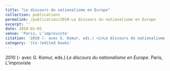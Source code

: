 ```yaml
---
title: "Le discours du nationalisme en Europe"
collection: publications
permalink: /publication/2010-Le discours du nationalisme en Europe
excerpt: ''
date: 2010-01-01
venue: 'Paris, L’improviste'
citation: '2010 (- avec G. Komur, eds.) <i>Le discours du nationalisme en Europe</i>. Paris, L’improviste'
category: '(Co-)edited books'
---
```

2010 (- avec G. Komur, eds.) <i>Le discours du nationalisme en Europe</i>. Paris, L’improviste